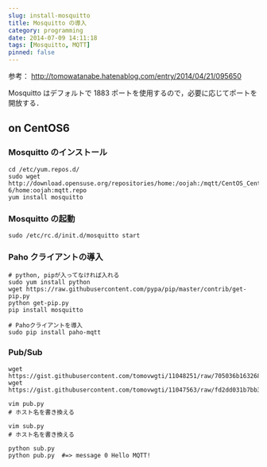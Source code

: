 ```yaml
---
slug: install-mosquitto
title: Mosquitto の導入
category: programming
date: 2014-07-09 14:11:18
tags: [Mosquitto, MQTT]
pinned: false
---
```


参考： http://tomowatanabe.hatenablog.com/entry/2014/04/21/095650

Mosquitto はデフォルトで 1883 ポートを使用するので，必要に応じてポートを開放する．

## on CentOS6

### Mosquitto のインストール

```
cd /etc/yum.repos.d/
sudo wget http://download.opensuse.org/repositories/home:/oojah:/mqtt/CentOS_CentOS-6/home:oojah:mqtt.repo
yum install mosquitto
```

### Mosquitto の起動

```
sudo /etc/rc.d/init.d/mosquitto start
```

### Paho クライアントの導入

```
# python, pipが入ってなければ入れる
sudo yum install python
wget https://raw.githubusercontent.com/pypa/pip/master/contrib/get-pip.py
python get-pip.py
pip install mosquitto

# Pahoクライアントを導入
sudo pip install paho-mqtt
```

### Pub/Sub

```
wget https://gist.githubusercontent.com/tomovwgti/11048251/raw/705036b16326871a58bf01a3fa9b765eea28ac44/pub.py
wget https://gist.githubusercontent.com/tomovwgti/11047563/raw/fd2dd031b7bb3533f1f4626967db9439b315ca2f/sub.py

vim pub.py
# ホスト名を書き換える

vim sub.py
# ホスト名を書き換える

python sub.py
python pub.py  #=> message 0 Hello MQTT!
```
